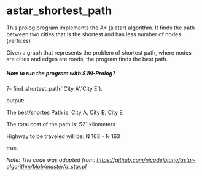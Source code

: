# astar_shortest_path
This prolog program implements the A* (a star) algorithm. It finds the path between two cities that is the shortest and has less number of nodes (vertices)

Given a graph that represents the problem of shortest path, where nodes are cities and edges are roads, the program finds the best path.

##### How to run the program with SWI-Prolog?

?- find_shortest_path('City A','City E').

output:

The best/shortes Path is: City A, City B, City E 

The total cost of the path is: 521 kilometers

Highway to be traveled will be: N 163 - N 163

true.

*Note: The code was adapted from: https://github.com/nicodelpiano/astar-algorithm/blob/master/a_star.pl*





